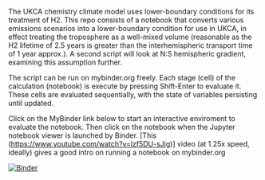 The UKCA chemistry climate model uses lower-boundary conditions for its treatment of H2.  This repo consists of a notebook that converts various emissions scenarios into a lower-boundary condition for use in UKCA, in effect treating the troposphere as a well-mixed volume (reasonable as the H2 lifetime of 2.5 years is greater than the interhemispheric transport time of 1 year approx.).  A second script will look at N:S hemispheric gradient, examining this assumption further.

The script can be run on mybinder.org freely.  Each stage (cell) of the calculation (notebook) is execute by pressing Shift-Enter to evaluate it.  These cells are evaluated sequentially, with the state of variables persisting until updated.

Click on the MyBinder link below to start an interactive enviroment to evaluate the notebook.  Then click on the notebook when the Jupyter notebook viewer is launched by Binder.  [This (https://www.youtube.com/watch?v=lzf5DU-sJig)] video (at 1.25x speed, ideally) gives a good intro on running a notebook on mybinder.org

[![Binder](https://mybinder.org/badge_logo.svg)](https://mybinder.org/v2/gh/paultgriffiths/H2_economy_box_model_scenarios/master)
